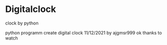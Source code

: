 # Digitalclock
clock by python

python programm create digital clock 11/12/2021 by ajgmsr999 ok thanks to watch
